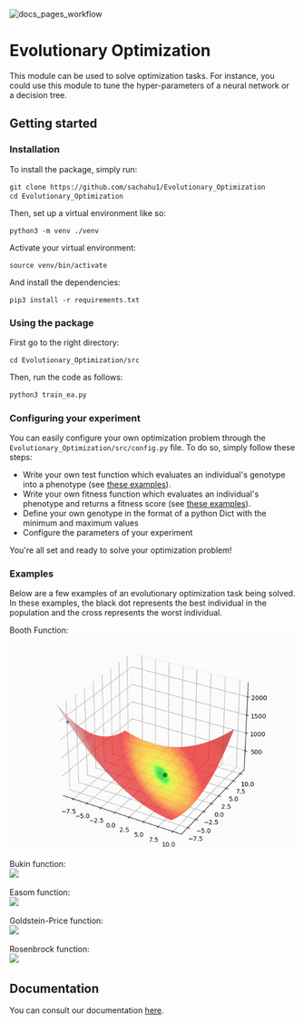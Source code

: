 ![docs_pages_workflow](https://github.com/sachahu1/Evolutionary_Optimization/workflows/docs_pages_workflow/badge.svg)
# Evolutionary Optimization

This module can be used to solve optimization tasks.
For instance, you could use this module to tune the hyper-parameters of a neural
network or a decision tree.

## Getting started
### Installation
To install the package, simply run:
```shell script
git clone https://github.com/sachahu1/Evolutionary_Optimization
cd Evolutionary_Optimization
```
Then, set up a virtual environment like so:
```shell script
python3 -m venv ./venv
```
Activate your virtual environment:
```shell script
source venv/bin/activate
```
And install the dependencies:
```shell script
pip3 install -r requirements.txt
```
### Using the package
First go to the right directory:
```shell script
cd Evolutionary_Optimization/src
```
Then, run the code as follows:
```python
python3 train_ea.py
```
### Configuring your experiment
You can easily configure your own optimization problem through the ```Evolutionary_Optimization/src/config.py``` file.
To do so, simply follow these steps:<br>
* Write your own test function which evaluates an individual's genotype into a phenotype (see [these examples](Evolutionary_Optimization/src/test_functions.py)).
* Write your own fitness function which evaluates an individual's phenotype and returns a fitness score (see [these examples](Evolutionary_Optimization/src/loss_functions.py)).
* Define your own genotype in the format of a python Dict with the minimum and maximum values
* Configure the parameters of your experiment

You're all set and ready to solve your optimization problem!

### Examples
Below are a few examples of an evolutionary optimization task being solved. In these examples, the black dot represents the best individual in the population and the cross represents the worst individual.

Booth Function:<br>
![](Evolutionary_Optimization/src/Visualisations/Booth_function.gif)

Bukin function:<br>
![](Evolutionary_Optimization/src/Visualisations/Bukin_function.gif)

Easom function:<br>
![](Evolutionary_Optimization/src/Visualisations/Easom_function.gif)

Goldstein-Price function:<br>
![](Evolutionary_Optimization/src/Visualisations/Goldstein-Price_function.gif)

Rosenbrock function:<br>
![](Evolutionary_Optimization/src/Visualisations/Rosenbrock_function.gif)

## Documentation
You can consult our documentation [here](https://sachahu1.github.io/Evolutionary_Optimization/).
